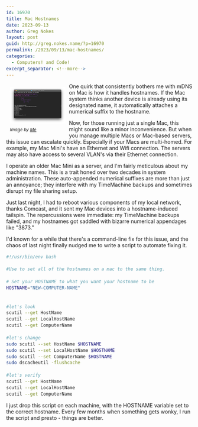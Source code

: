 ```yaml
---
id: 16970
title: Mac Hostnames
date: 2023-09-13
author: Greg Nokes
layout: post
guid: http://greg.nokes.name/?p=16970
permalink: /2023/09/13/mac-hostnames/
categories:
  - Computers! and Code!
excerpt_separator: <!--more-->
---
```


<div style="float: left; padding: 10px 10px 10px 10px;"><img src="/binaries/2023/09/mac-hostnames.png" width="150" alt="terminal with wrong hostname"><br />
<sub><i>Image by <a href="https://greg.nokes.name/">Me</a></i></sub></div>

One quirk that consistently bothers me with mDNS on Mac is how it handles hostnames. If the Mac system thinks another device is already using its designated name, it automatically attaches a numerical suffix to the hostname.

<!--more-->

Now, for those running just a single Mac, this might sound like a minor inconvenience. But when you manage multiple Macs or Mac-based servers, this issue can escalate quickly. Especially if your Macs are multi-homed. For example, my Mac Mini's have an Ethernet and Wifi connection. The servers may also have access to several VLAN's via their Ethernet connection.

I operate an older Mac Mini as a server, and I'm fairly meticulous about my machine names. This is a trait honed over two decades in system administration. These auto-appended numerical suffixes are more than just an annoyance; they interfere with my TimeMachine backups and sometimes disrupt my file sharing setup.

Just last night, I had to reboot various components of my local network, thanks Comcast, and it sent my Mac devices into a hostname-induced tailspin. The repercussions were immediate: my TimeMachine backups failed, and my hostnames got saddled with bizarre numerical appendages like "3873."

I'd known for a while that there's a command-line fix for this issue, and the chaos of last night finally nudged me to write a script to automate fixing it.

```bash
#!/usr/bin/env bash

#Use to set all of the hostnames on a mac to the same thing.

# Set your HOSTNAME to what you want your hostname to be
HOSTNAME="NEW-COMPUTER-NAME"


#let's look
scutil --get HostName
scutil --get LocalHostName
scutil --get ComputerName

#let's change
sudo scutil --set HostName $HOSTNAME
sudo scutil --set LocalHostName $HOSTNAME
sudo scutil --set ComputerName $HOSTNAME
sudo dscacheutil -flushcache

#let's verify
scutil --get HostName
scutil --get LocalHostName
scutil --get ComputerName
```

I just drop this script on each machine, with the HOSTNAME variable set to the correct hostname. Every few months when something gets wonky, I run the script and presto - things are better.
